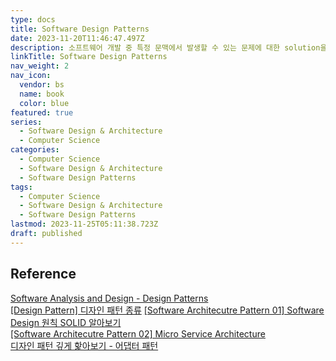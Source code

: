 ```yaml
---
type: docs
title: Software Design Patterns
date: 2023-11-20T11:46:47.497Z
description: 소프트웨어 개발 중 특정 문맥에서 발생할 수 있는 문제에 대한 solution을 나타내는 패턴
linkTitle: Software Design Patterns
nav_weight: 2
nav_icon:
  vendor: bs
  name: book
  color: blue
featured: true
series:
  - Software Design & Architecture
  - Computer Science
categories:
  - Computer Science
  - Software Design & Architecture
  - Software Design Patterns
tags:
  - Computer Science
  - Software Design & Architecture
  - Software Design Patterns
lastmod: 2023-11-25T05:11:38.723Z
draft: published
---
```


## Reference

[Software Analysis and Design - Design Patterns](https://do-my-best.tistory.com/entry/Software-Analysis-and-Design-Design-Patterns?category=974173)  
[[Design Pattern] 디자인 패턴 종류](https://gmlwjd9405.github.io/2018/07/06/design-pattern.html)
[[Software Architecutre Pattern 01] Software Design 원칙 SOLID 알아보기](https://devocean.sk.com/blog/techBoardDetail.do?ID=164924&boardType=techBlog)  
[[Software Architecutre Pattern 02] Micro Service Architecture](https://devocean.sk.com/blog/techBoardDetail.do?ID=165072&boardType=techBlog)  
[디자인 패턴 깊게 핥아보기 - 어댑터 패턴](https://octoping.tistory.com/54)
